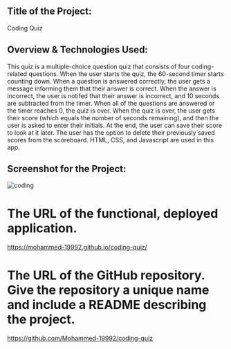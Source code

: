## Title of the Project:
Coding Quiz

## Overview & Technologies Used:
This quiz is a multiple-choice question quiz that consists of four coding-related questions. When the user starts the quiz, the 60-second timer starts counting down. When a question is answered correctly, the user gets a message informing them that their answer is correct. When the answer is incorrect, the user is notifed that their answer is incorrect, and 10 seconds are subtracted from the timer. 
When all of the questions are answered or the timer reaches 0, the quiz is over. When the quiz is over, the user gets their score (which equals the number of seconds remaining), and then the user is asked to enter their initials.
At the end, the user can save their score to look at it later.
The user has the option to delete their previously saved scores from the scoreboard.
HTML, CSS, and Javascript are used in this app.

## Screenshot for the Project:

![coding](https://user-images.githubusercontent.com/67847324/95349520-29d26f80-088d-11eb-9899-3cd987ab19dd.gif)

# The URL of the functional, deployed application.
https://mohammed-19992.github.io/coding-quiz/

# The URL of the GitHub repository. Give the repository a unique name and include a README describing the project.
https://github.com/Mohammed-19992/coding-quiz

